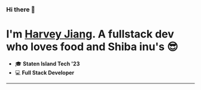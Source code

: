### Hi there 👋

# I'm [Harvey Jiang](https://portfolio.harveyj.tech/). A fullstack dev who loves food and Shiba inu's 😎

 - 🎓  **Staten Island Tech '23**
 - 💻 **Full Stack Developer**

-----
